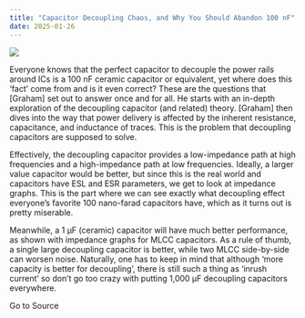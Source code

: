 ```yaml
---
title: "Capacitor Decoupling Chaos, and Why You Should Abandon 100 nF"
date: 2025-01-26
---
```


![](https://hackaday.com/wp-content/uploads/2016/06/capacitors.jpg?w=800)

Everyone knows that the perfect capacitor to decouple the power rails around ICs is a 100 nF ceramic capacitor or equivalent, yet where does this ‘fact’ come from and is it even correct? These are the questions that \[Graham\] set out to answer once and for all. He starts with an in-depth exploration of the decoupling capacitor (and related) theory. \[Graham\] then dives into the way that power delivery is affected by the inherent resistance, capacitance, and inductance of traces. This is the problem that decoupling capacitors are supposed to solve.

Effectively, the decoupling capacitor provides a low-impedance path at high frequencies and a high-impedance path at low frequencies. Ideally, a larger value capacitor would be better, but since this is the real world and capacitors have ESL and ESR parameters, we get to look at impedance graphs. This is the part where we can see exactly what decoupling effect everyone’s favorite 100 nano-farad capacitors have, which as it turns out is pretty miserable.

Meanwhile, a 1 µF (ceramic) capacitor will have much better performance, as shown with impedance graphs for MLCC capacitors. As a rule of thumb, a single large decoupling capacitor is better, while two MLCC side-by-side can worsen noise. Naturally, one has to keep in mind that although ‘more capacity is better for decoupling’, there is still such a thing as ‘inrush current’ so don’t go too crazy with putting 1,000 µF decoupling capacitors everywhere.

Go to Source
